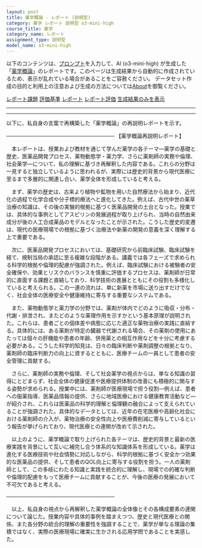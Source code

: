 ```yaml
---
layout: post
title: 薬学概論 - レポート (説明型)
category: 薬学 レポート 説明型 o3-mini-high
course_title: 薬学
category_name: レポート
assignment_type: 説明型
model_name: o3-mini-high
---
```


以下のコンテンツは、[プロンプト](https://github.com/takedatoshiyuki/synthetic_assignments/tree/main/generated/薬学/o3-mini-high/prompt_レポート-説明型.md)を入力して、AI (o3-mini-high) が生成した「[薬学概論](/contents/薬学/)」のレポートです。このページは生成結果から自動的に作成されているため、表示が乱れている場合があることをご容赦ください。
データセット作成の目的と利用上の注意および生成の方法については[About](/About)を御覧ください。

[レポート課題](../レポート課題-説明型)
[評価基準](../評価基準-説明型)
[レポート](../レポート-説明型)
[レポート評価](../レポート評価-説明型)
[生成結果のみを表示](https://github.com/takedatoshiyuki/synthetic_assignments/tree/main/generated/薬学/o3-mini-high/レポート-説明型.md)
  

***
***
  
以下に、私自身の言葉で再構築した「薬学概論」の再説明レポートを示す。

─────────────────────────────
【薬学概論再説明レポート】

　本レポートは、授業および教材を通じて学んだ薬学の各テーマ―薬学の基礎と歴史、医薬品開発プロセス、薬物動態学・薬力学、さらに薬剤師の実務や倫理、社会薬学―について、私の理解に基づき再解釈した内容である。これらの分野は一見すると独立しているように思われるが、実際には歴史的背景から現代医療に至るまで多層的に関連し合い、薬学全体を形成していると考える。

　まず、薬学の歴史は、古来より植物や鉱物を用いた自然療法から始まり、近代化の過程で化学合成や分子標的療法へと進化してきた。例えば、古代中世の薬草治療の知識は、その後の実験的根拠に基づく医薬品開発の土台となった。授業では、具体的な事例としてアスピリンの発展過程が取り上げられ、当時の自然由来成分が後の人工合成薬品のモデルとなったことが示された。こうした歴史的変遷は、現代の医療現場での根拠に基づく治療法や新薬の開発の意義を深く理解する上で重要である。

　次に、医薬品開発プロセスにおいては、基礎研究から前臨床試験、臨床試験を経て、規制当局の承認に至る複雑な段階がある。講義では各フェーズで求められる科学的根拠や倫理的配慮が強調された。例えば、臨床試験における被験者の安全確保や、効果とリスクのバランスを慎重に評価するプロセスは、薬剤師が日常的に直面する課題と直結しており、科学技術の進展とともにその役割も多様化していると考えられる。この一連の流れは、単に新薬を市場に送り出すだけでなく、社会全体の医療安全や健康維持に寄与する重要なシステムである。

　また、薬物動態学と薬力学の分野では、薬剤が体内でどのように吸収・分布・代謝・排泄され、またどのような薬理作用を示すかという基本原理が説明された。これらは、患者ごとの個体差や病態に応じた適正な薬物治療の実践に直結する。具体的には、ある薬剤が特定の臓器で代謝される場合、その薬剤の使用にあたっては個々の肝機能や患者の年齢、併用薬との相互作用などを十分に考慮する必要がある。こうした科学的知見は、日々の臨床判断や薬剤調整の根拠となり、薬剤師の臨床判断力の向上に資するとともに、医療チームの一員として患者の安全管理に貢献する。

　さらに、薬剤師の実務や倫理、そして社会薬学の視点からは、単なる知識の習得にとどまらず、社会全体の健康促進や医療提供体制の改善にも積極的に関与する姿勢が求められる。授業中には、薬剤師が医療現場で担う役割―例えば、患者への服薬指導、医薬品情報の提供、さらに地域医療における健康教育活動など―が紹介され、これらは医薬品の科学的理解と倫理観の融合によって支えられていることが強調された。具体的なデータとしては、近年の在宅医療や高齢化社会における薬剤師の介入が、薬物治療の安全性向上や医療費削減に寄与しているという報告が挙げられており、現代医療との連関が改めて示された。

　以上のように、薬学概論で取り上げられた各テーマは、歴史的背景と最新の医療実践を背景にして互いに補完し合う体系的な知識体系を形成している。薬学は進化する医療技術や社会情勢に対応しながら、科学的根拠に基づく安全かつ効果的な医薬品の提供、そして患者のQOL向上に寄与する役割を担う。一人の薬剤師として、この多岐にわたる知識と実践を統合的に理解し、現場での的確な判断や倫理的配慮をもって医療チームに貢献することが、今後の医療の発展において不可欠であると考える。

─────────────────────────────

　以上、私自身の視点から再解釈した薬学概論の全体像とその各構成要素の連関について論じた。授業内容や具体的事例を踏まえつつ、歴史と現代医療との関係、また各分野の統合的理解の重要性を強調することで、薬学が単なる理論の集積ではなく、実際の医療現場に確実に生かされる応用学問であることを実感した。
